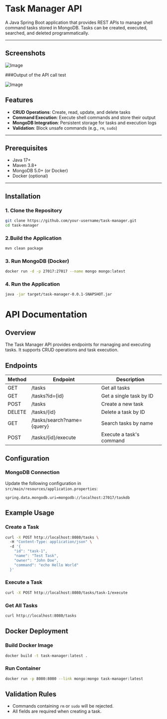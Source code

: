 # Task Manager API

A Java Spring Boot application that provides REST APIs to manage shell command tasks stored in MongoDB. 
Tasks can be created, executed, searched, and deleted programmatically.

---

## Screenshots
![Image](https://github.com/user-attachments/assets/4af29388-5fa4-470e-a8d9-ead47de42a10)

###Output of the API call test

![Image](https://github.com/user-attachments/assets/15201811-5144-4dea-9c1a-b362805dcaaa)

## Features
- **CRUD Operations**: Create, read, update, and delete tasks
- **Command Execution**: Execute shell commands and store their output
- **MongoDB Integration**: Persistent storage for tasks and execution logs
- **Validation**: Block unsafe commands (e.g., `rm`, `sudo`)

---

## Prerequisites
- Java 17+
- Maven 3.8+
- MongoDB 5.0+ (or Docker)
- Docker (optional)

---

## Installation

### 1. Clone the Repository
```bash
git clone https://github.com/your-username/task-manager.git
cd task-manager
```

### 2.Build the Application
```bash
mvn clean package
```
### 3. Run MongoDB (Docker)
```bash
docker run -d -p 27017:27017 --name mongo mongo:latest
```
### 4. Run the Application
```bash
java -jar target/task-manager-0.0.1-SNAPSHOT.jar
```
# API Documentation

## Overview
The Task Manager API provides endpoints for managing and executing tasks. It supports CRUD operations and task execution.

## Endpoints

| Method | Endpoint | Description |
|--------|---------|-------------|
| GET | /tasks | Get all tasks |
| GET | /tasks?id={id} | Get a single task by ID |
| POST | /tasks | Create a new task |
| DELETE | /tasks/{id} | Delete a task by ID |
| GET | /tasks/search?name={query} | Search tasks by name |
| POST | /tasks/{id}/execute | Execute a task's command |

## Configuration

### MongoDB Connection
Update the following configuration in `src/main/resources/application.properties`:

```properties
spring.data.mongodb.uri=mongodb://localhost:27017/taskdb
```

## Example Usage

### Create a Task
```bash
curl -X POST http://localhost:8080/tasks \  
  -H "Content-Type: application/json" \  
  -d '{
    "id": "task-1",
    "name": "Test Task",
    "owner": "John Doe",
    "command": "echo Hello World"
  }'
```

### Execute a Task
```bash
curl -X POST http://localhost:8080/tasks/task-1/execute
```

### Get All Tasks
```bash
curl http://localhost:8080/tasks
```

## Docker Deployment

### Build Docker Image
```bash
docker build -t task-manager:latest .
```

### Run Container
```bash
docker run -p 8080:8080 --link mongo:mongo task-manager:latest
```

## Validation Rules
- Commands containing `rm` or `sudo` will be rejected.
- All fields are required when creating a task.
